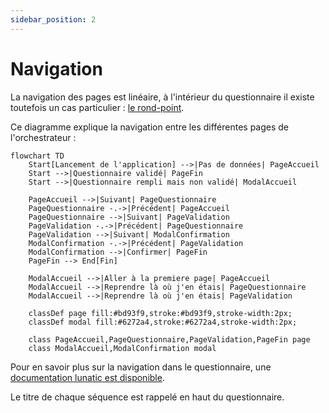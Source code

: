 ```yaml
---
sidebar_position: 2
---
```


# Navigation

La navigation des pages est linéaire, à l'intérieur du questionnaire il existe toutefois un cas particulier : [le rond-point](../lunatic-components/aggregators/roundabout.md).

Ce diagramme explique la navigation entre les différentes pages de l'orchestrateur :

```mermaid
flowchart TD
    Start[Lancement de l'application] -->|Pas de données| PageAccueil
    Start -->|Questionnaire validé| PageFin
    Start -->|Questionnaire rempli mais non validé| ModalAccueil

    PageAccueil -->|Suivant| PageQuestionnaire
    PageQuestionnaire -.->|Précédent| PageAccueil
    PageQuestionnaire -->|Suivant| PageValidation
    PageValidation -.->|Précédent| PageQuestionnaire
    PageValidation -->|Suivant| ModalConfirmation
    ModalConfirmation -.->|Précédent| PageValidation
    ModalConfirmation -->|Confirmer| PageFin
    PageFin --> End[Fin]

    ModalAccueil -->|Aller à la premiere page| PageAccueil
    ModalAccueil -->|Reprendre là où j'en étais| PageQuestionnaire
    ModalAccueil -->|Reprendre là où j'en étais| PageValidation

    classDef page fill:#bd93f9,stroke:#bd93f9,stroke-width:2px;
    classDef modal fill:#6272a4,stroke:#6272a4,stroke-width:2px;

    class PageAccueil,PageQuestionnaire,PageValidation,PageFin page
    class ModalAccueil,ModalConfirmation modal
```

Pour en savoir plus sur la navigation dans le questionnaire, une [documentation lunatic est disponible](https://inseefr.github.io/Lunatic/docs/hook/navigation).

Le titre de chaque séquence est rappelé en haut du questionnaire.
